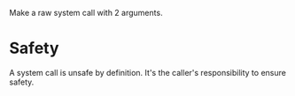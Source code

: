 Make a raw system call with 2 arguments.

# Safety

A system call is unsafe by definition.
It's the caller's responsibility to ensure safety.
